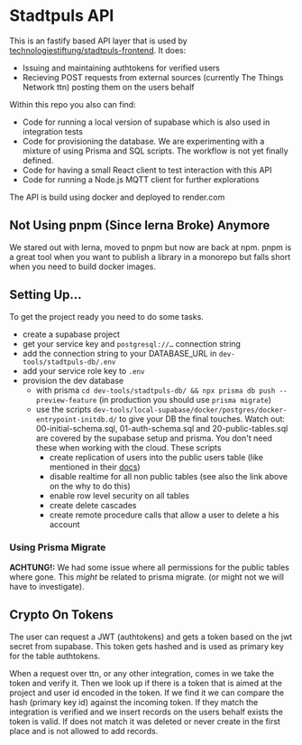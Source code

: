 # Stadtpuls API

This is an fastify based API layer that is used by [technologiestiftung/stadtpuls-frontend](https://github.com/technologiestiftung/stadtpuls-frontend). It does:

* Issuing and maintaining authtokens for verified users
* Recieving POST requests from external sources (currently The Things Network ttn) posting them on the users behalf

Within this repo you also can find:

* Code for running a local version of supabase which is also used in integration tests
* Code for provisioning the database. We are experimenting with a mixture of using Prisma and SQL scripts. The workflow is not yet finally defined. 
* Code for having a small React client to test interaction with this API
* Code for running a Node.js MQTT client for further explorations

The API is build using docker and deployed to render.com

## Not Using pnpm (Since lerna Broke) Anymore

We stared out with lerna, moved to pnpm but now are back at npm. pnpm is a great tool when you want to publish a library in a monorepo but falls short when you need to build docker images. 

<!-- * To install pnpm run `npm install -g pnpm`
* To install and link all packages `pnpm multi install`
* To install a dev dependency package `pnpm add <pkg> -D`
* To learn more see https://pnpm.io/ -->
## Setting Up…


To get the project ready you need to do some tasks.

* create a supabase project
* get your service key and `postgresql://…` connection string
* add the connection string to your DATABASE_URL  in `dev-tools/stadtpuls-db/.env`
* add your service role key to `.env`
* provision the dev database
  * with prisma `cd dev-tools/stadtpuls-db/ && npx prisma db push --preview-feature` (in production you should use `prisma migrate`)
  * use the scripts `dev-tools/local-supabase/docker/postgres/docker-entrypoint-initdb.d/` to give your DB the final touches. Watch out: 00-initial-schema.sql, 01-auth-schema.sql and 20-public-tables.sql are covered by the supabase setup and prisma. You don't need these when working with the cloud. These scripts
    * create replication of users into the public users table (like mentioned in their [docs](https://supabase.io/docs/guides/auth#create-a-publicusers-table))
    * disable realtime for all non public tables (see also the link above on the why to do this)
    * enable row level security on all tables
    * create delete cascades
    * create remote procedure calls  that allow a user to delete a his account
### Using Prisma Migrate

**ACHTUNG!:** We had some issue where all permissions for the public tables where gone. This *might* be related to prisma migrate. (or might not we will have to investigate).

<!-- * To create a migration and apply it directly run `pnpx prisma migrate dev --name init`
* !DONT edit migrations that already have been applied
* To only create but not apply a migration run `pnpx prisma migrate dev --create-only`
* To apply that migration run `pnpx prisma migrate dev` again
* To deploy to production run `npx prisma migrate deploy` !Hint: this shouldn't be done on a dev machine but on ci.
* To learn more see https://www.prisma.io/docs/concepts/components/prisma-migrate -->



## Crypto On Tokens

The user can request a JWT (authtokens) and gets a token based on the jwt secret from supabase. This token gets hashed and is used as primary key for the table authtokens.

When a request over ttn, or any other integration, comes in we take the token and verify it. Then we look up if there is a token that is aimed at the project and user id encoded in the token. If we find it we can compare the hash (primary key id) against the incoming token. If they match the integration is verified and we insert records on the users behalf exists the token is valid. If does not match it was deleted or never create in the first place and is not allowed to add records.

<!-- Actually we should not remove existing but deleted tokens. We should flag them as revoked. When some one has a valid token that should have been revoked, but is still in use it might be a dead project or someone is signing his own tokens with our JWT secret. -->


